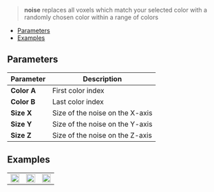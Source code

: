 > **noise** replaces all voxels which match your selected color with a randomly chosen color within a range of colors

<!-- TOC -->
- [Parameters](#parameters)
- [Examples](#examples)

## Parameters

Parameter | Description
--------- | -----------
**Color A** | First color index
**Color B** | Last color index
**Size X** | Size of the noise on the X-axis
**Size Y** | Size of the noise on the Y-axis
**Size Z** | Size of the noise on the Z-axis

## Examples

<table>
    <tr>
        <td width="33%"><img width="100%" src="https://s3.amazonaws.com/misc.lachlanmcdonald.com/magicavoxel-shaders/caf97416-2a0d-4bde-a839-8f3f2d50e5a5/noise2.png" alt=""></td>
        <td width="33%"><img width="100%" src="https://s3.amazonaws.com/misc.lachlanmcdonald.com/magicavoxel-shaders/caf97416-2a0d-4bde-a839-8f3f2d50e5a5/noise3.png" alt=""></td>
        <td width="33%"><img width="100%" src="https://s3.amazonaws.com/misc.lachlanmcdonald.com/magicavoxel-shaders/caf97416-2a0d-4bde-a839-8f3f2d50e5a5/noise4.png" alt=""></td>
    </tr>
</table>
